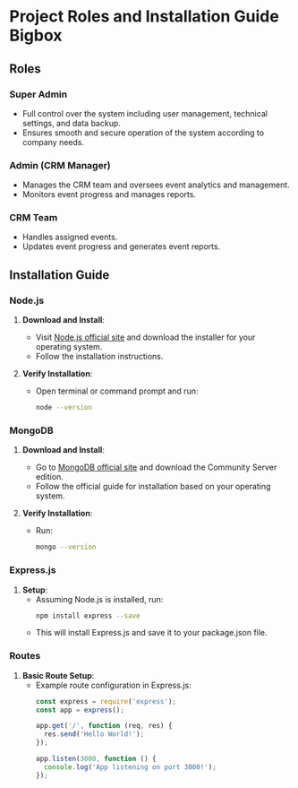 # Project Roles and Installation Guide Bigbox 

## Roles

### Super Admin
  - Full control over the system including user management, technical settings, and data backup.
  - Ensures smooth and secure operation of the system according to company needs.

### Admin (CRM Manager)
  - Manages the CRM team and oversees event analytics and management.
  - Monitors event progress and manages reports.

### CRM Team
  - Handles assigned events.
  - Updates event progress and generates event reports.

## Installation Guide

### Node.js

1. **Download and Install**:
   - Visit [Node.js official site](https://nodejs.org/) and download the installer for your operating system.
   - Follow the installation instructions.

2. **Verify Installation**:
   - Open terminal or command prompt and run:
     ```bash
     node --version
     ```

### MongoDB

1. **Download and Install**:
   - Go to [MongoDB official site](https://www.mongodb.com/try/download/community) and download the Community Server edition.
   - Follow the official guide for installation based on your operating system.

2. **Verify Installation**:
   - Run:
     ```bash
     mongo --version
     ```

### Express.js

1. **Setup**:
   - Assuming Node.js is installed, run:
     ```bash
     npm install express --save
     ```
   - This will install Express.js and save it to your package.json file.

### Routes

1. **Basic Route Setup**:
   - Example route configuration in Express.js:
     ```javascript
     const express = require('express');
     const app = express();

     app.get('/', function (req, res) {
       res.send('Hello World!');
     });

     app.listen(3000, function () {
       console.log('App listening on port 3000!');
     });
     ```
